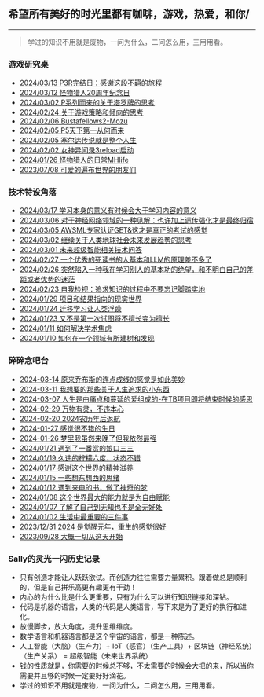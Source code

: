 ## 希望所有美好的时光里都有咖啡，游戏，热爱，和你/

---

> 学过的知识不用就是废物，一问为什么，二问怎么用，三用用看。

### 游戏研究桌
- [2024/03/13 P3R完结日：感谢这段不羁的旅程](_posts/2024-03-13-P3R完结撒花了.md)
- [2024/03/12 怪物猎人20周年纪念日](_posts/2024-03-12-怪物猎人20周年纪念日.md)
- [2024/03/02 P系列而来的关于塔罗牌的思考](_posts/2024-03-02-P系列而来的关于塔罗牌的思考.md)
- [2024/02/24 关于游戏策略和倾向的思考](_posts/2024-02-24-关于游戏策略和倾向的思考.md)
- [2024/02/06 Bustafellows2-Mozu](_posts/2024-02-06-Bustafellows2_Mozu.md)
- [2024/02/05 P5天下第一从何而来](_posts/2024-02-05-P5天下第一从何而来.md)
- [2024/02/05 塞尔达传说就是整个人生](_posts/2024-02-05-塞尔达传说就是整个人生.md)
- [2024/02/02 女神异闻录3reload启动](_posts/2024-02-02-女神异闻录3reload启动.md)
- [2024/01/26 怪物猎人的日常MHlife](_posts/2024-01-26-怪物猎人的日常MHlife.md)
- [2023/07/08 可爱的遍布世界的朋友们](_posts/2023-07-08-可爱的遍布世界的朋友们.md)

### 技术特设角落
- [2024/03/17 学习本身的意义有时候会大于学习内容的意义](_posts/2024-03-17-学习本身的意义有时候会大于学习内容的意义.md)
- [2024/03/06 对于神经网络领域的一种见解：也许加上遗传强化才是最终归宿](_posts/2024-03-06-对于神经网络领域的一种见解之强化学习.md)
- [2024/03/05 AWSML专家认证GET&这才是真正的考试的感觉](_posts/2024-03-05-AWSML专家认证GET&这才是真正的考试的感觉.md)
- [2024/03/02 继续关于人类地球社会未来发展趋势的思考](_posts/2024-03-02-继续关于人类地球社会未来发展趋势的思考.md)
- [2024/03/01 未来超级智能相关技术问答](_posts/2024-03-01-未来超级智能相关技术问答.md)
- [2024/02/27 一个优秀的死读书的人基本和LLM的原理差不多了](_posts/2024-02-27-一个优秀的死读书的人基本和LLM的原理差不多了.md)
- [2024/02/26 突然陷入一种我在学习别人的基本功的绝望，和不明白自己的差距或者优势的迷茫](_posts/2024-02-26-突然陷入了一种迷茫.md)
- [2024/02/23 自我检视：追求知识的过程中不要忘记脚踏实地](_posts/2024-02-23-自我检视追求知识的过程中不要忘记脚踏实地.md)
- [2024/01/29 项目和结果指向的现实世界](_posts/2024-01-29-项目和结果指向的现实世界.md)
- [2024/01/24 迁移学习让人类浮躁](_posts/2024-01-24-迁移学习让人类浮躁.md)
- [2024/01/23 又不是第一次试图将不擅长变为擅长](_posts/2024-01-23-又不是第一次试图将不擅长变为擅长.md)
- [2024/01/11 如何解决学术焦虑](_posts/2024-01-11-如何解决学术焦虑.md)
- [2024/01/10 如何在一个领域有所建树和发现](_posts/2024-01-10-如何在一个领域有所建树和新的发现.md)

### 碎碎念吧台
- [2024-03-14 原来乔布斯的连点成线的感觉是如此美妙](_posts/2024-03-14-原来乔布斯的连点成线的感觉是如此美妙.md)
- [2024-03-11 我想要的那些关于人生追求的小东西](_posts/2024-03-11-我想要的那些关于人生追求的小东西.md)
- [2024-03-07 人生是由痛点和蔓延的爱组成的-在TB项目即将结束时候的感思](_posts/2024-03-07-人生是由痛点和蔓延的爱组成的_在TB项目即将结束时候的感思.md)
- [2024-02-29 万物有灵，不违本心](_posts/2024-02-29-万物有灵，不违本心.md)
- [2024-02-20 2024农历年后返航](_posts/2024-02-20-2024农历年后返航.md)
- [2024-01-27 感觉很不错的生日](_posts/2024-01-27-感觉很不错的生日.md)
- [2024-01-26 梦里我虽然来晚了但我依然最强](_posts/2024-01-26-梦里我虽然来晚了但我依然最强哈哈.md)
- [2024/01/21 遇到了一番赏的娘口三三](_posts/2024-01-21-遇到了一番赏的娘口三三.md)
- [2024/01/19 久违的柠檬六度，状态不错](_posts/2024-01-19-久违的柠檬6度，状态很好.md)
- [2024/01/17 感谢这个世界的精神滋养](_posts/2024-01-17-感谢这个世界的精神滋养.md)
- [2024/01/15 一些想东想西的思绪](_posts/2024-01-15-一些想东想西的思绪.md)
- [2024/01/12 遇到来电的书，做了神奇的梦](_posts/2024-01-12-遇到来电的书，做了神奇的梦.md)
- [2024/01/08 这个世界最大的能力就是为自由赋能](_posts/2024-01-08-为自由赋能.md)
- [2024/01/07 了解了自己到无知也不是全无好处](_posts/2024-01-07-了解了自己的无知也不是全无好处.md)
- [2024/01/02 生活中最重要的三件事](_posts/2024-01-02-生活中最重要的三件事.md)
- [2023/12/31 2024 是觉醒元年，重生的感觉很好](_posts/2023-12-31-2024觉醒元年.md)
- [2023/09/28 大概一切从这天开始](_posts/2023-09-28-大概一切从这天开始.md)

### Sally的灵光一闪历史记录

- 只有创造才能让人跃跃欲试。而创造力往往需要力量累积。跟着做总是顺利的，但是自己拼乐高更有趣更有干劲！
- 内心的为什么比是什么更重要，只有为什么可以进行知识链接和深钻。
- 代码是机器的语言，人类的代码是人类语言，写下来是为了更好的执行和进化。
- 放慢脚步，放大角度，提升思维维度。
- 数学语言和机器语言都是这个宇宙的语言，都是一种陈述。
- 人工智能（大脑）（生产力）+ IoT（感官）（生产工具）+ 区块链（神经系统）（生产关系） = 超级智能（未来世界系统）
- 钱的性质就是，你需要的时候总不够，不太需要的时候会大把的来，所以当你需要并且够的时候一定要好好滴花。
- 学过的知识不用就是废物，一问为什么，二问怎么用，三用用看。
